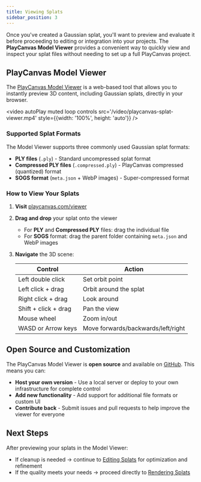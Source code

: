```yaml
---
title: Viewing Splats
sidebar_position: 3
---
```


Once you've created a Gaussian splat, you'll want to preview and evaluate it before proceeding to editing or integration into your projects. The **PlayCanvas Model Viewer** provides a convenient way to quickly view and inspect your splat files without needing to set up a full PlayCanvas project.

## PlayCanvas Model Viewer

The [PlayCanvas Model Viewer](https://playcanvas.com/viewer) is a web-based tool that allows you to instantly preview 3D content, including Gaussian splats, directly in your browser.

<video autoPlay muted loop controls src='/video/playcanvas-splat-viewer.mp4' style={{width: '100%', height: 'auto'}} />

### Supported Splat Formats

The Model Viewer supports three commonly used Gaussian splat formats:

- **PLY files** (`.ply`) - Standard uncompressed splat format
- **Compressed PLY files** (`.compressed.ply`) - PlayCanvas compressed (quantized) format
- **SOGS format** (`meta.json` + WebP images) - Super-compressed format

### How to View Your Splats

1. **Visit** [playcanvas.com/viewer](https://playcanvas.com/viewer)
2. **Drag and drop** your splat onto the viewer
   - For **PLY** and **Compressed PLY** files: drag the individual file
   - For **SOGS** format: drag the parent folder containing `meta.json` and WebP images
3. **Navigate** the 3D scene:

   | Control | Action |
   |---------|--------|
   | Left double click | Set orbit point |
   | Left click + drag | Orbit around the splat |
   | Right click + drag | Look around |
   | Shift + click + drag | Pan the view |
   | Mouse wheel | Zoom in/out |
   | WASD or Arrow keys | Move forwards/backwards/left/right |

## Open Source and Customization

The PlayCanvas Model Viewer is **open source** and available on [GitHub](https://github.com/playcanvas/model-viewer). This means you can:

- **Host your own version** - Use a local server or deploy to your own infrastructure for complete control
- **Add new functionality** - Add support for additional file formats or custom UI
- **Contribute back** - Submit issues and pull requests to help improve the viewer for everyone

## Next Steps

After previewing your splats in the Model Viewer:

- If cleanup is needed → continue to [Editing Splats](../editing) for optimization and refinement
- If the quality meets your needs → proceed directly to [Rendering Splats](../rendering)

